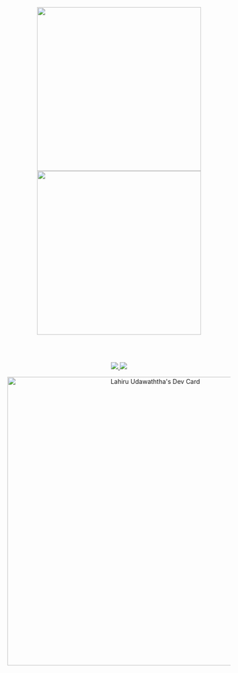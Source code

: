 
<p align="center">

<div align="center">
  <img width="370px" src="https://github-readme-stats.vercel.app/api?username=TechhariK&custom_title=Hari's+Github+Stats&show_icons=true&hide_border=true&count_private=true&bg_color=00000000&title_color=58a6fe&text_color=878787&icon_color=58a6fe&cache_seconds=1800" />
  <img width="370px" src="https://github-readme-streak-stats.herokuapp.com/?user=TechhariK&background=00000000&hide_border=true&stroke=878787&ring=4c8ed9&fire=4c8ed9&currStreakNum=878787&sideNums=878787&currStreakLabel=878787&sideLabels=878787&dates=878787" />
</div>

<br></br>

<p align="center">
  <a href="https://skillicons.dev">
    <img src="https://skillicons.dev/icons?i=react,vite,materialui,css,sass,tailwind,javascript,nodejs,typescript,python,mysql,mongodb,firebase,gcp,docker,kubernetes,aws,cloudflare,netlify,heroku,postman,appwrite,atom,rust,vitest,jest,redux" />
  </a>
    <a href="https://skillicons.dev">
    <img src="https://skillicons.dev/icons?i=github,githubactions,git,stackoverflow,devto,bots,vscode,idea,figma" />
  </a>
</p>


<p align="center">
<a href="https://app.daily.dev/TechhariK"><img src="https://api.daily.dev/devcards/v2/EelnufYZepx0nOJMuoQEA.png?type=wide&r=e52" width="652" alt="Lahiru Udawaththa's Dev Card"/></a>
</p>
